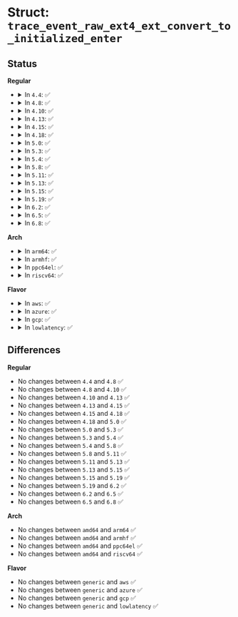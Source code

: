 # Struct: <code>trace_event_raw_ext4_ext_convert_to_initialized_enter</code>

## Status
<b>Regular</b>
<ul>
<li>
<details>
<summary>In <code>4.4</code>: ✅</summary>

```c
struct trace_event_raw_ext4_ext_convert_to_initialized_enter {
    struct trace_entry ent;
    dev_t dev;
    ino_t ino;
    ext4_lblk_t m_lblk;
    unsigned int m_len;
    ext4_lblk_t u_lblk;
    unsigned int u_len;
    ext4_fsblk_t u_pblk;
    char __data[0];
};
```
</details>
</li>
<li>
<details>
<summary>In <code>4.8</code>: ✅</summary>

```c
struct trace_event_raw_ext4_ext_convert_to_initialized_enter {
    struct trace_entry ent;
    dev_t dev;
    ino_t ino;
    ext4_lblk_t m_lblk;
    unsigned int m_len;
    ext4_lblk_t u_lblk;
    unsigned int u_len;
    ext4_fsblk_t u_pblk;
    char __data[0];
};
```
</details>
</li>
<li>
<details>
<summary>In <code>4.10</code>: ✅</summary>

```c
struct trace_event_raw_ext4_ext_convert_to_initialized_enter {
    struct trace_entry ent;
    dev_t dev;
    ino_t ino;
    ext4_lblk_t m_lblk;
    unsigned int m_len;
    ext4_lblk_t u_lblk;
    unsigned int u_len;
    ext4_fsblk_t u_pblk;
    char __data[0];
};
```
</details>
</li>
<li>
<details>
<summary>In <code>4.13</code>: ✅</summary>

```c
struct trace_event_raw_ext4_ext_convert_to_initialized_enter {
    struct trace_entry ent;
    dev_t dev;
    ino_t ino;
    ext4_lblk_t m_lblk;
    unsigned int m_len;
    ext4_lblk_t u_lblk;
    unsigned int u_len;
    ext4_fsblk_t u_pblk;
    char __data[0];
};
```
</details>
</li>
<li>
<details>
<summary>In <code>4.15</code>: ✅</summary>

```c
struct trace_event_raw_ext4_ext_convert_to_initialized_enter {
    struct trace_entry ent;
    dev_t dev;
    ino_t ino;
    ext4_lblk_t m_lblk;
    unsigned int m_len;
    ext4_lblk_t u_lblk;
    unsigned int u_len;
    ext4_fsblk_t u_pblk;
    char __data[0];
};
```
</details>
</li>
<li>
<details>
<summary>In <code>4.18</code>: ✅</summary>

```c
struct trace_event_raw_ext4_ext_convert_to_initialized_enter {
    struct trace_entry ent;
    dev_t dev;
    ino_t ino;
    ext4_lblk_t m_lblk;
    unsigned int m_len;
    ext4_lblk_t u_lblk;
    unsigned int u_len;
    ext4_fsblk_t u_pblk;
    char __data[0];
};
```
</details>
</li>
<li>
<details>
<summary>In <code>5.0</code>: ✅</summary>

```c
struct trace_event_raw_ext4_ext_convert_to_initialized_enter {
    struct trace_entry ent;
    dev_t dev;
    ino_t ino;
    ext4_lblk_t m_lblk;
    unsigned int m_len;
    ext4_lblk_t u_lblk;
    unsigned int u_len;
    ext4_fsblk_t u_pblk;
    char __data[0];
};
```
</details>
</li>
<li>
<details>
<summary>In <code>5.3</code>: ✅</summary>

```c
struct trace_event_raw_ext4_ext_convert_to_initialized_enter {
    struct trace_entry ent;
    dev_t dev;
    ino_t ino;
    ext4_lblk_t m_lblk;
    unsigned int m_len;
    ext4_lblk_t u_lblk;
    unsigned int u_len;
    ext4_fsblk_t u_pblk;
    char __data[0];
};
```
</details>
</li>
<li>
<details>
<summary>In <code>5.4</code>: ✅</summary>

```c
struct trace_event_raw_ext4_ext_convert_to_initialized_enter {
    struct trace_entry ent;
    dev_t dev;
    ino_t ino;
    ext4_lblk_t m_lblk;
    unsigned int m_len;
    ext4_lblk_t u_lblk;
    unsigned int u_len;
    ext4_fsblk_t u_pblk;
    char __data[0];
};
```
</details>
</li>
<li>
<details>
<summary>In <code>5.8</code>: ✅</summary>

```c
struct trace_event_raw_ext4_ext_convert_to_initialized_enter {
    struct trace_entry ent;
    dev_t dev;
    ino_t ino;
    ext4_lblk_t m_lblk;
    unsigned int m_len;
    ext4_lblk_t u_lblk;
    unsigned int u_len;
    ext4_fsblk_t u_pblk;
    char __data[0];
};
```
</details>
</li>
<li>
<details>
<summary>In <code>5.11</code>: ✅</summary>

```c
struct trace_event_raw_ext4_ext_convert_to_initialized_enter {
    struct trace_entry ent;
    dev_t dev;
    ino_t ino;
    ext4_lblk_t m_lblk;
    unsigned int m_len;
    ext4_lblk_t u_lblk;
    unsigned int u_len;
    ext4_fsblk_t u_pblk;
    char __data[0];
};
```
</details>
</li>
<li>
<details>
<summary>In <code>5.13</code>: ✅</summary>

```c
struct trace_event_raw_ext4_ext_convert_to_initialized_enter {
    struct trace_entry ent;
    dev_t dev;
    ino_t ino;
    ext4_lblk_t m_lblk;
    unsigned int m_len;
    ext4_lblk_t u_lblk;
    unsigned int u_len;
    ext4_fsblk_t u_pblk;
    char __data[0];
};
```
</details>
</li>
<li>
<details>
<summary>In <code>5.15</code>: ✅</summary>

```c
struct trace_event_raw_ext4_ext_convert_to_initialized_enter {
    struct trace_entry ent;
    dev_t dev;
    ino_t ino;
    ext4_lblk_t m_lblk;
    unsigned int m_len;
    ext4_lblk_t u_lblk;
    unsigned int u_len;
    ext4_fsblk_t u_pblk;
    char __data[0];
};
```
</details>
</li>
<li>
<details>
<summary>In <code>5.19</code>: ✅</summary>

```c
struct trace_event_raw_ext4_ext_convert_to_initialized_enter {
    struct trace_entry ent;
    dev_t dev;
    ino_t ino;
    ext4_lblk_t m_lblk;
    unsigned int m_len;
    ext4_lblk_t u_lblk;
    unsigned int u_len;
    ext4_fsblk_t u_pblk;
    char __data[0];
};
```
</details>
</li>
<li>
<details>
<summary>In <code>6.2</code>: ✅</summary>

```c
struct trace_event_raw_ext4_ext_convert_to_initialized_enter {
    struct trace_entry ent;
    dev_t dev;
    ino_t ino;
    ext4_lblk_t m_lblk;
    unsigned int m_len;
    ext4_lblk_t u_lblk;
    unsigned int u_len;
    ext4_fsblk_t u_pblk;
    char __data[0];
};
```
</details>
</li>
<li>
<details>
<summary>In <code>6.5</code>: ✅</summary>

```c
struct trace_event_raw_ext4_ext_convert_to_initialized_enter {
    struct trace_entry ent;
    dev_t dev;
    ino_t ino;
    ext4_lblk_t m_lblk;
    unsigned int m_len;
    ext4_lblk_t u_lblk;
    unsigned int u_len;
    ext4_fsblk_t u_pblk;
    char __data[0];
};
```
</details>
</li>
<li>
<details>
<summary>In <code>6.8</code>: ✅</summary>

```c
struct trace_event_raw_ext4_ext_convert_to_initialized_enter {
    struct trace_entry ent;
    dev_t dev;
    ino_t ino;
    ext4_lblk_t m_lblk;
    unsigned int m_len;
    ext4_lblk_t u_lblk;
    unsigned int u_len;
    ext4_fsblk_t u_pblk;
    char __data[0];
};
```
</details>
</li>
</ul>
<b>Arch</b>
<ul>
<li>
<details>
<summary>In <code>arm64</code>: ✅</summary>

```c
struct trace_event_raw_ext4_ext_convert_to_initialized_enter {
    struct trace_entry ent;
    dev_t dev;
    ino_t ino;
    ext4_lblk_t m_lblk;
    unsigned int m_len;
    ext4_lblk_t u_lblk;
    unsigned int u_len;
    ext4_fsblk_t u_pblk;
    char __data[0];
};
```
</details>
</li>
<li>
<details>
<summary>In <code>armhf</code>: ✅</summary>

```c
struct trace_event_raw_ext4_ext_convert_to_initialized_enter {
    struct trace_entry ent;
    dev_t dev;
    ino_t ino;
    ext4_lblk_t m_lblk;
    unsigned int m_len;
    ext4_lblk_t u_lblk;
    unsigned int u_len;
    ext4_fsblk_t u_pblk;
    char __data[0];
};
```
</details>
</li>
<li>
<details>
<summary>In <code>ppc64el</code>: ✅</summary>

```c
struct trace_event_raw_ext4_ext_convert_to_initialized_enter {
    struct trace_entry ent;
    dev_t dev;
    ino_t ino;
    ext4_lblk_t m_lblk;
    unsigned int m_len;
    ext4_lblk_t u_lblk;
    unsigned int u_len;
    ext4_fsblk_t u_pblk;
    char __data[0];
};
```
</details>
</li>
<li>
<details>
<summary>In <code>riscv64</code>: ✅</summary>

```c
struct trace_event_raw_ext4_ext_convert_to_initialized_enter {
    struct trace_entry ent;
    dev_t dev;
    ino_t ino;
    ext4_lblk_t m_lblk;
    unsigned int m_len;
    ext4_lblk_t u_lblk;
    unsigned int u_len;
    ext4_fsblk_t u_pblk;
    char __data[0];
};
```
</details>
</li>
</ul>
<b>Flavor</b>
<ul>
<li>
<details>
<summary>In <code>aws</code>: ✅</summary>

```c
struct trace_event_raw_ext4_ext_convert_to_initialized_enter {
    struct trace_entry ent;
    dev_t dev;
    ino_t ino;
    ext4_lblk_t m_lblk;
    unsigned int m_len;
    ext4_lblk_t u_lblk;
    unsigned int u_len;
    ext4_fsblk_t u_pblk;
    char __data[0];
};
```
</details>
</li>
<li>
<details>
<summary>In <code>azure</code>: ✅</summary>

```c
struct trace_event_raw_ext4_ext_convert_to_initialized_enter {
    struct trace_entry ent;
    dev_t dev;
    ino_t ino;
    ext4_lblk_t m_lblk;
    unsigned int m_len;
    ext4_lblk_t u_lblk;
    unsigned int u_len;
    ext4_fsblk_t u_pblk;
    char __data[0];
};
```
</details>
</li>
<li>
<details>
<summary>In <code>gcp</code>: ✅</summary>

```c
struct trace_event_raw_ext4_ext_convert_to_initialized_enter {
    struct trace_entry ent;
    dev_t dev;
    ino_t ino;
    ext4_lblk_t m_lblk;
    unsigned int m_len;
    ext4_lblk_t u_lblk;
    unsigned int u_len;
    ext4_fsblk_t u_pblk;
    char __data[0];
};
```
</details>
</li>
<li>
<details>
<summary>In <code>lowlatency</code>: ✅</summary>

```c
struct trace_event_raw_ext4_ext_convert_to_initialized_enter {
    struct trace_entry ent;
    dev_t dev;
    ino_t ino;
    ext4_lblk_t m_lblk;
    unsigned int m_len;
    ext4_lblk_t u_lblk;
    unsigned int u_len;
    ext4_fsblk_t u_pblk;
    char __data[0];
};
```
</details>
</li>
</ul>

## Differences
<b>Regular</b>
<ul>
<li>
No changes between <code>4.4</code> and <code>4.8</code> ✅
</li>
<li>
No changes between <code>4.8</code> and <code>4.10</code> ✅
</li>
<li>
No changes between <code>4.10</code> and <code>4.13</code> ✅
</li>
<li>
No changes between <code>4.13</code> and <code>4.15</code> ✅
</li>
<li>
No changes between <code>4.15</code> and <code>4.18</code> ✅
</li>
<li>
No changes between <code>4.18</code> and <code>5.0</code> ✅
</li>
<li>
No changes between <code>5.0</code> and <code>5.3</code> ✅
</li>
<li>
No changes between <code>5.3</code> and <code>5.4</code> ✅
</li>
<li>
No changes between <code>5.4</code> and <code>5.8</code> ✅
</li>
<li>
No changes between <code>5.8</code> and <code>5.11</code> ✅
</li>
<li>
No changes between <code>5.11</code> and <code>5.13</code> ✅
</li>
<li>
No changes between <code>5.13</code> and <code>5.15</code> ✅
</li>
<li>
No changes between <code>5.15</code> and <code>5.19</code> ✅
</li>
<li>
No changes between <code>5.19</code> and <code>6.2</code> ✅
</li>
<li>
No changes between <code>6.2</code> and <code>6.5</code> ✅
</li>
<li>
No changes between <code>6.5</code> and <code>6.8</code> ✅
</li>
</ul>
<b>Arch</b>
<ul>
<li>
No changes between <code>amd64</code> and <code>arm64</code> ✅
</li>
<li>
No changes between <code>amd64</code> and <code>armhf</code> ✅
</li>
<li>
No changes between <code>amd64</code> and <code>ppc64el</code> ✅
</li>
<li>
No changes between <code>amd64</code> and <code>riscv64</code> ✅
</li>
</ul>
<b>Flavor</b>
<ul>
<li>
No changes between <code>generic</code> and <code>aws</code> ✅
</li>
<li>
No changes between <code>generic</code> and <code>azure</code> ✅
</li>
<li>
No changes between <code>generic</code> and <code>gcp</code> ✅
</li>
<li>
No changes between <code>generic</code> and <code>lowlatency</code> ✅
</li>
</ul>
